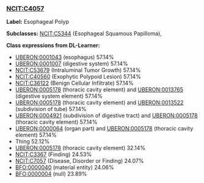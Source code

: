 
### [NCIT:C4057](http://purl.obolibrary.org/obo/NCIT_C4057)
**Label:** Esophageal Polyp

**Subclasses:** [NCIT:C5344](http://purl.obolibrary.org/obo/NCIT_C5344) (Esophageal Squamous Papilloma), 

**Class expressions from DL-Learner:**

- [UBERON:0001043](http://purl.obolibrary.org/obo/UBERON_0001043) (esophagus) 57.14%
- [UBERON:0001007](http://purl.obolibrary.org/obo/UBERON_0001007) (digestive system) 57.14%
- [NCIT:C53679](http://purl.obolibrary.org/obo/NCIT_C53679) (Intraluminal Tumor Growth) 57.14%
- [NCIT:C40560](http://purl.obolibrary.org/obo/NCIT_C40560) (Exophytic Polypoid Lesion) 57.14%
- [NCIT:C36122](http://purl.obolibrary.org/obo/NCIT_C36122) (Benign Cellular Infiltrate) 57.14%
- [UBERON:0005178](http://purl.obolibrary.org/obo/UBERON_0005178) (thoracic cavity element) and [UBERON:0013765](http://purl.obolibrary.org/obo/UBERON_0013765) (digestive system element) 57.14%
- [UBERON:0005178](http://purl.obolibrary.org/obo/UBERON_0005178) (thoracic cavity element) and [UBERON:0013522](http://purl.obolibrary.org/obo/UBERON_0013522) (subdivision of tube) 57.14%
- [UBERON:0004921](http://purl.obolibrary.org/obo/UBERON_0004921) (subdivision of digestive tract) and [UBERON:0005178](http://purl.obolibrary.org/obo/UBERON_0005178) (thoracic cavity element) 57.14%
- [UBERON:0000064](http://purl.obolibrary.org/obo/UBERON_0000064) (organ part) and [UBERON:0005178](http://purl.obolibrary.org/obo/UBERON_0005178) (thoracic cavity element) 57.14%
- Thing 52.12%
- [UBERON:0005178](http://purl.obolibrary.org/obo/UBERON_0005178) (thoracic cavity element) 32.14%
- [NCIT:C3367](http://purl.obolibrary.org/obo/NCIT_C3367) (Finding) 24.53%
- [NCIT:C7057](http://purl.obolibrary.org/obo/NCIT_C7057) (Disease, Disorder or Finding) 24.07%
- [BFO:0000040](http://purl.obolibrary.org/obo/BFO_0000040) (material entity) 24.06%
- [BFO:0000004](http://purl.obolibrary.org/obo/BFO_0000004) (null) 23.89%


